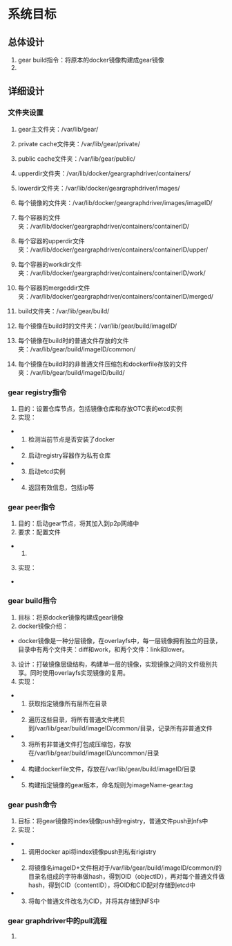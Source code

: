 # 系统目标

## 总体设计

1. gear build指令：将原本的docker镜像构建成gear镜像
2. 

## 详细设计

### 文件夹设置

1. gear主文件夹：/var/lib/gear/
2. private cache文件夹：/var/lib/gear/private/
3. public cache文件夹：/var/lib/gear/public/

4. upperdir文件夹：/var/lib/docker/geargraphdriver/containers/
5. lowerdir文件夹：/var/lib/docker/geargraphdriver/images/
6. 每个镜像的文件夹：/var/lib/docker/geargraphdriver/images/imageID/
7. 每个容器的文件夹：/var/lib/docker/geargraphdriver/containers/containerID/
8. 每个容器的upperdir文件夹：/var/lib/docker/geargraphdriver/containers/containerID/upper/
9. 每个容器的workdir文件夹：/var/lib/docker/geargraphdriver/containers/containerID/work/
10. 每个容器的mergeddir文件夹：/var/lib/docker/geargraphdriver/containers/containerID/merged/

11. build文件夹：/var/lib/gear/build/
12. 每个镜像在build时的文件夹：/var/lib/gear/build/imageID/
13. 每个镜像在build时的普通文件存放的文件夹：/var/lib/gear/build/imageID/common/
14. 每个镜像在build时的非普通文件压缩包和dockerfile存放的文件夹：/var/lib/gear/build/imageID/build/

### gear registry指令

1. 目的：设置仓库节点，包括镜像仓库和存放OTC表的etcd实例
2. 实现：
-   1. 检测当前节点是否安装了docker
-   2. 启动registry容器作为私有仓库
-   3. 启动etcd实例
-   4. 返回有效信息，包括ip等

### gear peer指令

1. 目的：启动gear节点，将其加入到p2p网络中
2. 要求：配置文件
-   1. 
3. 实现：
-   

### gear build指令

1. 目标：将原docker镜像构建成gear镜像
2. docker镜像介绍：
-   docker镜像是一种分层镜像，在overlayfs中，每一层镜像拥有独立的目录，目录中有两个文件夹：diff和work，和两个文件：link和lower。
3. 设计：打破镜像层级结构，构建单一层的镜像，实现镜像之间的文件级别共享。同时使用overlayfs实现镜像的复用。
4. 实现：
-   1. 获取指定镜像所有层所在目录
-   2. 遍历这些目录，将所有普通文件拷贝到/var/lib/gear/build/imageID/common/目录，记录所有非普通文件
-   3. 将所有非普通文件打包成压缩包，存放在/var/lib/gear/build/imageID/uncommon/目录
-   4. 构建dockerfile文件，存放在/var/lib/gear/build/imageID/目录
-   5. 构建指定镜像的gear版本，命名规则为imageName-gear:tag

### gear push命令

1. 目标：将gear镜像的index镜像push到registry，普通文件push到nfs中
2. 实现：
-   1. 调用docker api将index镜像push到私有rigistry
-   2. 将镜像名imageID+文件相对于/var/lib/gear/build/imageID/common/的目录名组成的字符串做hash，得到OID（objectID），再对每个普通文件做hash，得到CID（contentID），将OID和CID配对存储到etcd中
-   3. 将每个普通文件改名为CID，并将其存储到NFS中

### gear graphdriver中的pull流程

1. 
















